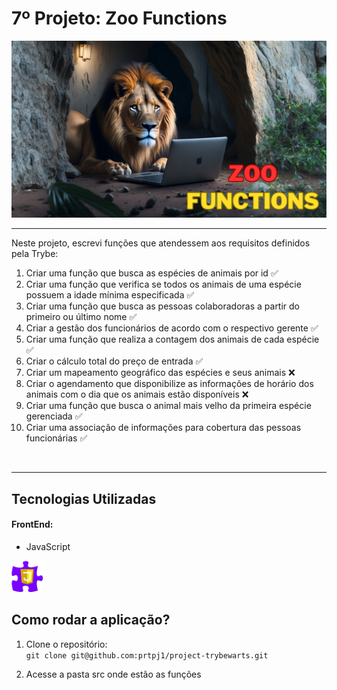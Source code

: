 # 7º Projeto: Zoo Functions
<p align="center">
<img src="https://github.com/prtpj1/project-zoo-functions/blob/main/src/07%20-%20ZooFunctions.png" alt="Header" />
</p>
<hr/>

Neste projeto, escrevi funções que atendessem aos requisitos definidos pela Trybe:
1. Criar uma função que busca as espécies de animais por id	✅
2. Criar uma função que verifica se todos os animais de uma espécie possuem a idade mínima especificada	✅
3. Criar uma função que busca as pessoas colaboradoras a partir do primeiro ou último nome	✅
4. Criar a gestão dos funcionários de acordo com o respectivo gerente	✅
5. Criar uma função que realiza a contagem dos animais de cada espécie	✅
6. Criar o cálculo total do preço de entrada	✅
7. Criar um mapeamento geográfico das espécies e seus animais ❌
8. Criar o agendamento que disponibilize as informações de horário dos animais com o dia que os animais estão disponíveis ❌
9. Criar uma função que busca o animal mais velho da primeira espécie gerenciada	✅
10. Criar uma associação de informações para cobertura das pessoas funcionárias	✅
<br>
<hr/>

## Tecnologias Utilizadas

#### FrontEnd:

* JavaScript

<img src="https://github.com/prtpj1/prtpj1/blob/main/Github%20Imgs/JavaScript2.png" width="50" height="50" alt="CSS" />


## Como rodar a aplicação?

1. Clone o repositório: <br>
`git clone git@github.com:prtpj1/project-trybewarts.git` 

2. Acesse a pasta src onde estão as funções
<br>
